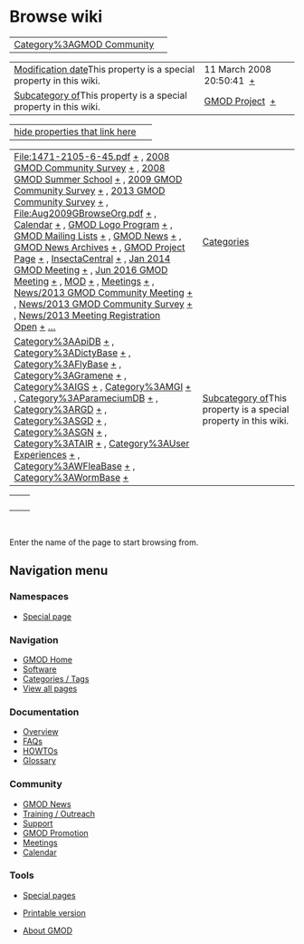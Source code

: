 



<span id="top"></span>




# <span dir="auto">Browse wiki</span>






|  |  |
|----|----|
| [Category%3AGMOD Community](/wiki/Category%3AGMOD_Community "Category%3AGMOD Community") |  |

|  |  |
|----|----|
| <span class="smw-highlighter" data-type="1" state="inline" data-title="Property"><span class="smwbuiltin">[Modification date](/wiki/Property:Modification_date "Property:Modification date")</span><span class="smwttcontent">This property is a special property in this wiki.</span></span> | <span class="smwb-value">11 March 2008 20:50:41  <span class="smwsearch">[+](/wiki/Special%3ASearchByProperty/Modification-20date/11-20March-202008-2020:50:41 "Special%3ASearchByProperty/Modification-20date/11-20March-202008-2020:50:41")</span></span> |
| <span class="smw-highlighter" data-type="1" state="inline" data-title="Property"><span class="smwbuiltin">[Subcategory of](/wiki/Property:Subcategory_of "Property:Subcategory of")</span><span class="smwttcontent">This property is a special property in this wiki.</span></span> | <span class="smwb-value">[GMOD Project](/wiki/Category%3AGMOD_Project "Category%3AGMOD Project")  <span class="smwsearch">[+](/wiki/Special%3ASearchByProperty/Subcategory-20of/GMOD-20Project "Special%3ASearchByProperty/Subcategory-20of/GMOD-20Project")</span></span> |

<span id="smw_browse_incoming"></span>

|  |  |
|----|----|
| [hide properties that link here](/mediawiki/index.php?title=Special:Browse&offset=0&dir=out&article=Category%3AGMOD+Community)  |  |

|  |  |
|----|----|
| <span class="smwb-ivalue">[File:1471-2105-6-45.pdf](/wiki/File:1471-2105-6-45.pdf "File:1471-2105-6-45.pdf") <span class="smwbrowse">[+](/wiki/Special%3ABrowse/File:1471-2D2105-2D6-2D45.pdf "Special%3ABrowse/File:1471-2D2105-2D6-2D45.pdf")</span></span> , <span class="smwb-ivalue">[2008 GMOD Community Survey](/wiki/2008_GMOD_Community_Survey "2008 GMOD Community Survey") <span class="smwbrowse">[+](/wiki/Special%3ABrowse/2008-20GMOD-20Community-20Survey "Special%3ABrowse/2008-20GMOD-20Community-20Survey")</span></span> , <span class="smwb-ivalue">[2008 GMOD Summer School](/wiki/2008_GMOD_Summer_School "2008 GMOD Summer School") <span class="smwbrowse">[+](/wiki/Special%3ABrowse/2008-20GMOD-20Summer-20School "Special%3ABrowse/2008-20GMOD-20Summer-20School")</span></span> , <span class="smwb-ivalue">[2009 GMOD Community Survey](/wiki/2009_GMOD_Community_Survey "2009 GMOD Community Survey") <span class="smwbrowse">[+](/wiki/Special%3ABrowse/2009-20GMOD-20Community-20Survey "Special%3ABrowse/2009-20GMOD-20Community-20Survey")</span></span> , <span class="smwb-ivalue">[2013 GMOD Community Survey](/wiki/2013_GMOD_Community_Survey "2013 GMOD Community Survey") <span class="smwbrowse">[+](/wiki/Special%3ABrowse/2013-20GMOD-20Community-20Survey "Special%3ABrowse/2013-20GMOD-20Community-20Survey")</span></span> , <span class="smwb-ivalue">[File:Aug2009GBrowseOrg.pdf](/wiki/File:Aug2009GBrowseOrg.pdf "File:Aug2009GBrowseOrg.pdf") <span class="smwbrowse">[+](/wiki/Special%3ABrowse/File:Aug2009GBrowseOrg.pdf "Special%3ABrowse/File:Aug2009GBrowseOrg.pdf")</span></span> , <span class="smwb-ivalue">[Calendar](/wiki/Calendar "Calendar") <span class="smwbrowse">[+](/wiki/Special%3ABrowse/Calendar "Special%3ABrowse/Calendar")</span></span> , <span class="smwb-ivalue">[GMOD Logo Program](/wiki/GMOD_Logo_Program "GMOD Logo Program") <span class="smwbrowse">[+](/wiki/Special%3ABrowse/GMOD-20Logo-20Program "Special%3ABrowse/GMOD-20Logo-20Program")</span></span> , <span class="smwb-ivalue">[GMOD Mailing Lists](/wiki/GMOD_Mailing_Lists "GMOD Mailing Lists") <span class="smwbrowse">[+](/wiki/Special%3ABrowse/GMOD-20Mailing-20Lists "Special%3ABrowse/GMOD-20Mailing-20Lists")</span></span> , <span class="smwb-ivalue">[GMOD News](/wiki/GMOD_News "GMOD News") <span class="smwbrowse">[+](/wiki/Special%3ABrowse/GMOD-20News "Special%3ABrowse/GMOD-20News")</span></span> , <span class="smwb-ivalue">[GMOD News Archives](/wiki/GMOD_News_Archives "GMOD News Archives") <span class="smwbrowse">[+](/wiki/Special%3ABrowse/GMOD-20News-20Archives "Special%3ABrowse/GMOD-20News-20Archives")</span></span> , <span class="smwb-ivalue">[GMOD Project Page](/wiki/GMOD_Project_Page "GMOD Project Page") <span class="smwbrowse">[+](/wiki/Special%3ABrowse/GMOD-20Project-20Page "Special%3ABrowse/GMOD-20Project-20Page")</span></span> , <span class="smwb-ivalue">[InsectaCentral](/wiki/InsectaCentral "InsectaCentral") <span class="smwbrowse">[+](/wiki/Special%3ABrowse/InsectaCentral "Special%3ABrowse/InsectaCentral")</span></span> , <span class="smwb-ivalue">[Jan 2014 GMOD Meeting](/wiki/Jan_2014_GMOD_Meeting "Jan 2014 GMOD Meeting") <span class="smwbrowse">[+](/wiki/Special%3ABrowse/Jan-202014-20GMOD-20Meeting "Special%3ABrowse/Jan-202014-20GMOD-20Meeting")</span></span> , <span class="smwb-ivalue">[Jun 2016 GMOD Meeting](/wiki/Jun_2016_GMOD_Meeting "Jun 2016 GMOD Meeting") <span class="smwbrowse">[+](/wiki/Special%3ABrowse/Jun-202016-20GMOD-20Meeting "Special%3ABrowse/Jun-202016-20GMOD-20Meeting")</span></span> , <span class="smwb-ivalue">[MOD](/wiki/MOD "MOD") <span class="smwbrowse">[+](/wiki/Special%3ABrowse/MOD "Special%3ABrowse/MOD")</span></span> , <span class="smwb-ivalue">[Meetings](/wiki/Meetings "Meetings") <span class="smwbrowse">[+](/wiki/Special%3ABrowse/Meetings "Special%3ABrowse/Meetings")</span></span> , <span class="smwb-ivalue">[News/2013 GMOD Community Meeting](/wiki/News/2013_GMOD_Community_Meeting "News/2013 GMOD Community Meeting") <span class="smwbrowse">[+](/wiki/Special%3ABrowse/News-2F2013-20GMOD-20Community-20Meeting "Special%3ABrowse/News-2F2013-20GMOD-20Community-20Meeting")</span></span> , <span class="smwb-ivalue">[News/2013 GMOD Community Survey](/wiki/News/2013_GMOD_Community_Survey "News/2013 GMOD Community Survey") <span class="smwbrowse">[+](/wiki/Special%3ABrowse/News-2F2013-20GMOD-20Community-20Survey "Special%3ABrowse/News-2F2013-20GMOD-20Community-20Survey")</span></span> , <span class="smwb-ivalue">[News/2013 Meeting Registration Open](/wiki/News/2013_Meeting_Registration_Open "News/2013 Meeting Registration Open") <span class="smwbrowse">[+](/wiki/Special%3ABrowse/News-2F2013-20Meeting-20Registration-20Open "Special%3ABrowse/News-2F2013-20Meeting-20Registration-20Open")</span></span> […](/mediawiki/index.php?title=Special%3ASearchByProperty&property=&value=Category%3AGMOD+Community) | [Categories](/wiki/Special%3ACategories "Special%3ACategories") |
| <span class="smwb-ivalue">[Category%3AApiDB](/wiki/Category%3AApiDB "Category%3AApiDB") <span class="smwbrowse">[+](/wiki/Special%3ABrowse/Category%3AApiDB "Special%3ABrowse/Category%3AApiDB")</span></span> , <span class="smwb-ivalue">[Category%3ADictyBase](/wiki/Category%3ADictyBase "Category%3ADictyBase") <span class="smwbrowse">[+](/wiki/Special%3ABrowse/Category%3ADictyBase "Special%3ABrowse/Category%3ADictyBase")</span></span> , <span class="smwb-ivalue">[Category%3AFlyBase](/wiki/Category%3AFlyBase "Category%3AFlyBase") <span class="smwbrowse">[+](/wiki/Special%3ABrowse/Category%3AFlyBase "Special%3ABrowse/Category%3AFlyBase")</span></span> , <span class="smwb-ivalue">[Category%3AGramene](/wiki/Category%3AGramene "Category%3AGramene") <span class="smwbrowse">[+](/wiki/Special%3ABrowse/Category%3AGramene "Special%3ABrowse/Category%3AGramene")</span></span> , <span class="smwb-ivalue">[Category%3AIGS](/wiki/Category%3AIGS "Category%3AIGS") <span class="smwbrowse">[+](/wiki/Special%3ABrowse/Category%3AIGS "Special%3ABrowse/Category%3AIGS")</span></span> , <span class="smwb-ivalue">[Category%3AMGI](/wiki/Category%3AMGI "Category%3AMGI") <span class="smwbrowse">[+](/wiki/Special%3ABrowse/Category%3AMGI "Special%3ABrowse/Category%3AMGI")</span></span> , <span class="smwb-ivalue">[Category%3AParameciumDB](/wiki/Category%3AParameciumDB "Category%3AParameciumDB") <span class="smwbrowse">[+](/wiki/Special%3ABrowse/Category%3AParameciumDB "Special%3ABrowse/Category%3AParameciumDB")</span></span> , <span class="smwb-ivalue">[Category%3ARGD](/wiki/Category%3ARGD "Category%3ARGD") <span class="smwbrowse">[+](/wiki/Special%3ABrowse/Category%3ARGD "Special%3ABrowse/Category%3ARGD")</span></span> , <span class="smwb-ivalue">[Category%3ASGD](/wiki/Category%3ASGD "Category%3ASGD") <span class="smwbrowse">[+](/wiki/Special%3ABrowse/Category%3ASGD "Special%3ABrowse/Category%3ASGD")</span></span> , <span class="smwb-ivalue">[Category%3ASGN](/wiki/Category%3ASGN "Category%3ASGN") <span class="smwbrowse">[+](/wiki/Special%3ABrowse/Category%3ASGN "Special%3ABrowse/Category%3ASGN")</span></span> , <span class="smwb-ivalue">[Category%3ATAIR](/wiki/Category%3ATAIR "Category%3ATAIR") <span class="smwbrowse">[+](/wiki/Special%3ABrowse/Category%3ATAIR "Special%3ABrowse/Category%3ATAIR")</span></span> , <span class="smwb-ivalue">[Category%3AUser Experiences](/wiki/Category%3AUser_Experiences "Category%3AUser Experiences") <span class="smwbrowse">[+](/wiki/Special%3ABrowse/Category%3AUser-20Experiences "Special%3ABrowse/Category%3AUser-20Experiences")</span></span> , <span class="smwb-ivalue">[Category%3AWFleaBase](/wiki/Category%3AWFleaBase "Category%3AWFleaBase") <span class="smwbrowse">[+](/wiki/Special%3ABrowse/Category%3AWFleaBase "Special%3ABrowse/Category%3AWFleaBase")</span></span> , <span class="smwb-ivalue">[Category%3AWormBase](/wiki/Category%3AWormBase "Category%3AWormBase") <span class="smwbrowse">[+](/wiki/Special%3ABrowse/Category%3AWormBase "Special%3ABrowse/Category%3AWormBase")</span></span> | <span class="smw-highlighter" data-type="1" state="inline" data-title="Property"><span class="smwbuiltin">[Subcategory of](/wiki/Property:Subcategory_of "Property:Subcategory of")</span><span class="smwttcontent">This property is a special property in this wiki.</span></span> |

|     |     |
|-----|-----|
|     |     |

 

Enter the name of the page to start browsing from.  








## Navigation menu



### Namespaces

- <span id="ca-nstab-special">[Special
  page](/wiki/Special%3ABrowse/Category%3AGMOD_Community "This is a special page, you cannot edit the page itself")</span>


### 






### Navigation



- <span id="n-GMOD-Home">[GMOD Home](/wiki/Main_Page)</span>
- <span id="n-Software">[Software](/wiki/GMOD_Components)</span>
- <span id="n-Categories-.2F-Tags">[Categories /
  Tags](/wiki/Categories)</span>
- <span id="n-View-all-pages">[View all
  pages](/wiki/Special:AllPages)</span>




### Documentation



- <span id="n-Overview">[Overview](/wiki/Overview)</span>
- <span id="n-FAQs">[FAQs](/wiki/Category%3AFAQ)</span>
- <span id="n-HOWTOs">[HOWTOs](/wiki/Category%3AHOWTO)</span>
- <span id="n-Glossary">[Glossary](/wiki/Glossary)</span>




### Community



- <span id="n-GMOD-News">[GMOD News](/wiki/GMOD_News)</span>
- <span id="n-Training-.2F-Outreach">[Training /
  Outreach](/wiki/Training_and_Outreach)</span>
- <span id="n-Support">[Support](/wiki/Support)</span>
- <span id="n-GMOD-Promotion">[GMOD
  Promotion](/wiki/GMOD_Promotion)</span>
- <span id="n-Meetings">[Meetings](/wiki/Meetings)</span>
- <span id="n-Calendar">[Calendar](/wiki/Calendar)</span>




### Tools



- <span id="t-specialpages"><a href="/wiki/Special%3ASpecialPages" accesskey="q"
  title="A list of all special pages [q]">Special pages</a></span>
- <span id="t-print"><a
  href="/mediawiki/index.php?title=Special%3ABrowse/Category%3AGMOD_Community&amp;printable=yes"
  rel="alternate" accesskey="p"
  title="Printable version of this page [p]">Printable version</a></span>





- <span id="footer-places-about">[About
  GMOD](/wiki/GMOD%3AAbout "GMOD%3AAbout")</span>

<!-- -->




